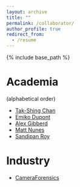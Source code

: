```yaml
---
layout: archive
title: ""
permalink: /collaborator/
author_profile: true
redirect_from:
  - /resume
---
```


{% include base_path %}


Academia
====
(alphabetical order)
* [Tak-Shing Chan](https://sites.google.com/site/takshingchan/home)
* [Emiko Dupont](https://researchportal.bath.ac.uk/en/persons/emiko-dupont)
* [Alex Gibberd](https://sites.google.com/view/gibberd/)
* [Matt Nunes](https://people.bath.ac.uk/man54/homepage.html)
* [Sandipan Roy](https://researchportal.bath.ac.uk/en/persons/sandipan-roy)



Industry
====
* [CameraForensics](https://www.cameraforensics.com/)


